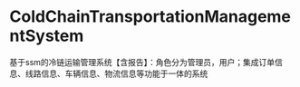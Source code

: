 # ColdChainTransportationManagementSystem
 基于ssm的冷链运输管理系统【含报告】：角色分为管理员，用户；集成订单信息、线路信息、车辆信息、物流信息等功能于一体的系统
